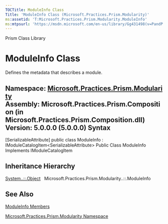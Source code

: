 ```yaml
---
TOCTitle: ModuleInfo Class
Title: 'ModuleInfo Class (Microsoft.Practices.Prism.Modularity)'
ms:assetid: 'T:Microsoft.Practices.Prism.Modularity.ModuleInfo'
ms:mtpsurl: 'https://msdn.microsoft.com/en-us/library/Gg431498(v=PandP.50)'
---
```


Prism Class Library

ModuleInfo Class
================

Defines the metadata that describes a module.

**Namespace:** [Microsoft.Practices.Prism.Modularity](https://msdn.microsoft.com/n:microsoft.practices.prism.modularity)
**Assembly:** Microsoft.Practices.Prism.Composition (in Microsoft.Practices.Prism.Composition.dll) Version: 5.0.0.0 (5.0.0.0)
Syntax
------

<span id="syntaxToggle"></span>\[SerializableAttribute\] public class ModuleInfo : IModuleCatalogItem&lt;SerializableAttribute&gt; Public Class ModuleInfo Implements IModuleCatalogItem

Inheritance Hierarchy
---------------------

<span id="familyToggle"></span>[System..::.Object](http://msdn2.microsoft.com/en-us/library/e5kfa45b)
  Microsoft.Practices.Prism.Modularity..::.ModuleInfo

See Also
--------

<span id="seeAlsoToggle"></span>
[ModuleInfo Members](https://msdn.microsoft.com/allmembers.t:microsoft.practices.prism.modularity.moduleinfo)

[Microsoft.Practices.Prism.Modularity Namespace](https://msdn.microsoft.com/n:microsoft.practices.prism.modularity)
